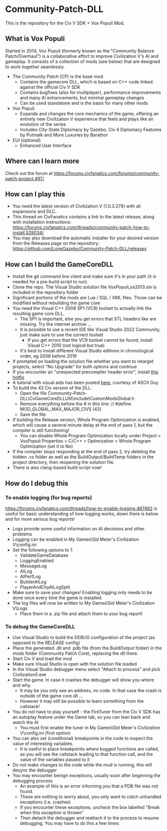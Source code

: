 # Community-Patch-DLL

This is the repository for the Civ V SDK + Vox Populi Mod. 

## What is Vox Populi

Started in 2014, Vox Populi (formerly known as the "Community Balance Patch/Overhaul") is a collaborative effort to improve Civilization V's AI and gameplay. It consists of a collection of mods (see below) that are designed to work together seamlessly.

* The Community Patch (CP) is the base mod
	* Contains the gamecore DLL, which is based on C++ code linked against the official Civ V SDK
    * Contains bugfixes (also for multiplayer), performance improvements and many AI enhancements, but minimal gameplay changes
    * Can be used standalone and is the basis for many other mods
* Vox Populi
	* Expands and changes the core mechanics of the game, offering an entirely new Civilization V experience that feels and plays like an evolution of the series
	* Includes City-State Diplomacy by Gazebo, Civ 4 Diplomacy Features by Putmalk and More Luxuries by Barathor
* EUI (optional)
	* Enhanced User Interface

## Where can I learn more

Check out the forum at https://forums.civfanatics.com/forums/community-patch-project.497/

## How can I play this

* You need the latest version of Civilization V (1.0.3.279) with all expansions and DLC.
* This thread on CivFanatics contains a link to the latest release, along with installation instructions: https://forums.civfanatics.com/threads/community-patch-how-to-install.528034/
* You may also download the automatic installer for your desired version from the Releases page on the repository: https://github.com/LoneGazebo/Community-Patch-DLL/releases

## How can I build the GameCoreDLL

* Install the git command line client and make sure it's in your path (it is needed for a pre-build script to run).
* Clone the repo. The Visual Studio solution file VoxPopuli_vs2013.sln is included in the repository folder
* Significant portions of the mods are Lua / SQL / XML files. Those can be modified without rebuilding the game core
* You need the Visual C++ 2008 SP1 (VC9) toolset to actually link the resulting game core DLL.
  * The SP1 is important, else you get errors that STL headers like <array> are missing. Try the internet archive ...
  * It is possible to use a recent IDE like Visual Studio 2022 Community, just make sure to use the correct toolset
    * If you get errors that the VC9 toolset cannot be found, install Visual C++ 2010 (not logical but true)
  * It's best to install different Visual Studio editions in chronological order, eg 2008 before 2019
* If prompted on loading the solution file whether you want to retarget projects, select "No Upgrade" for both options and continue
* If you encounter an "unexpected precompiler header error", install [this hotfix](http://thehotfixshare.net/board/index.php?autocom=downloads&showfile=11640)
* A tutorial with visual aids has been posted [here](https://forums.civfanatics.com/threads/how-to-compile-the-vox-populi-dll.665916/), courtesy of ASCII Guy
* To build the 43 Civ version of the DLL:
  * Open the file Community-Patch-DLL\CvGameCoreDLLUtil\include\CustomModsGlobal.h
  * Remove everything before the # in this line: // #define MOD_GLOBAL_MAX_MAJOR_CIVS (43)
  * Save the file.
* If building the Release version, Whole Program Optimization is enabled, which will cause a several minute delay at the end of pass 1, but the compiler is still functioning!
  * You can disable Whole Program Optimization locally under Project > VoxPopuli Properties > C/C++ > Optimization > Whole Program Optimization (set it to No)
* If the compiler stops responding at the end of pass 2, try deleting the hidden .vs folder as well as the BuildOutput/BuildTemp folders in the project directory, then reopening the solution file.
* There is also clang-based build script now!

## How do I debug this

### To enable logging (for bug reports)
https://forums.civfanatics.com/threads/how-to-enable-logging.487482 is useful for basic understanding of  how logging works, down there is below and for more serious bug reports!
	
* Logs provide some useful information on AI decisions and other problems
* Logging can be enabled in My Games\Sid Meier's Civilization V\config.ini
* Set the following options to 1:
  * ValidateGameDatabase
  * LoggingEnabled
  * MessageLog
  * AILog
  * AIPerfLog
  * BuilderAILog
  * PlayerAndCityAILogSplit
* Make sure to save your changes! Enabling logging only needs to be done once every time the game is installed.
* The log files will now be written to My Games\Sid Meier's Civilization V\Logs
  * Place them in a .zip file and attach them to your bug report!

### To debug the GameCoreDLL
* Use Visual Studio to build the DEBUG configuration of the project (as opposed to the RELEASE config)
* Place the generated .dll and .pdb file (from the BuildOutput folder) in the mods folder (Community Patch Core), replacing the dll there.
* Start Civ V and load the mod
* Make sure Visual Studio is open with the solution file loaded
* In the Visual Studio debugger menu select "Attach to process" and pick Civilization5.exe
* Start the game. In case it crashes the debugger will show you where and why.
  * It may be you only see an address, no code. In that case the crash is outside of the game core dll ...
  * However it may still be possible to learn something from the callstack!
* You do not have to play yourself - the FireTuner from the Civ V SDK has an autoplay feature under the Game tab, so you can lean back and watch the AI
  * You must first enable the tuner in My Games\Sid Meier's Civilization V\config.ini (first option)
* You can also set (conditional) breakpoints in the code to inspect the value of interesting variables.
  * It is useful to place breakpoints where bugged functions are called, as you will see the callstack leading to that function call, and the value of the variables passed to it
* Do not make changes to the code while the mod is running, this will desync the debugger
* You may encounter benign exceptions, usually soon after beginning the debugging process
  * An example of this is an error informing you that a PDB file was not found.
  * These are nothing to worry about, you only want to catch unhandled exceptions (i.e. crashes)
  * If you encounter these exceptions, uncheck the box labelled "Break when this exception is thrown"
  * Then detach the debugger and reattach it to the process to resume debugging. You may have to do this a few times

